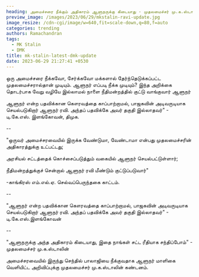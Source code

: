 ```yaml
---
heading: அமைச்சரை நீக்கும் அதிகாரம் ஆளுநருக்கு கிடையாது - முதலமைச்சர் மு.க.ஸ்டாலின்
preview_image: /images/2023/06/29/mkstalin-ravi-update.jpg
image_resize: /cdn-cgi/image/w=640,fit=scale-down,q=80,f=auto
categories: trending
authors: Ramachandran
tags:
  - MK Stalin
  - DMK
title: mk-stalin-latest-dmk-update
date: 2023-06-29 21:27:41 +0530
---
```

ஒரு அமைச்சரை நீக்கவோ, சேர்க்கவோ மக்களால் தேர்ந்தெடுக்கப்பட்ட முதலமைச்சரால்தான் முடியும். ஆளுநர் எப்படி நீக்க முடியும்? இந்த அறிக்கை தொடர்பாக வேறு வழியே இல்லாமல் நாளை நீதிமன்றத்தில் குட்டு வாங்குவார் ஆளுநர்

ஆளுநர் என்ற பதவிக்கான கௌரவத்தை காப்பாற்றாமல், பாஜகவின் அடிவருடியாக செயல்படுகிறார் ஆளுநர் ரவி. அந்தப் பதவிக்கே அவர் தகுதி இல்லாதவர்" - டி.கே.எஸ். இளங்கோவன், திமுக.

\--

"ஒருவர் அமைச்சரவையில் இருக்க வேண்டுமா, வேண்டாமா என்பது முதலமைச்சரின் அதிகாரத்துக்கு உட்பட்டது;

அரசியல் சட்டத்தைக் கொச்சைப்படுத்தும் வகையில் ஆளுநர் செயல்பட்டுள்ளார்;

நீதிமன்றத்துக்குச் சென்றால் ஆளுநர் ரவி மீண்டும் குட்டுப்படுவார்"

\-காங்கிரஸ் எம்.எல்.ஏ. செல்வப்பெருந்தகை காட்டம்.

\--

"ஆளுநர் என்ற பதவிக்கான கௌரவத்தை காப்பாற்றாமல், பாஜகவின் அடிவருடியாக செயல்படுகிறார் ஆளுநர் ரவி. அந்தப் பதவிக்கே அவர் தகுதி இல்லாதவர்" - டி.கே.எஸ்.இளங்கோவன்

\--

"ஆளுநருக்கு அந்த அதிகாரம் கிடையாது, இதை நாங்கள் சட்ட ரீதியாக சந்திப்போம்" - முதலமைச்சர் மு.க.ஸ்டாலின் 

அமைச்சரவையில் இருந்து செந்தில் பாலாஜியை நீக்குவதாக ஆளுநர் மாளிகை வெளியிட்ட அறிவிப்புக்கு முதலமைச்சர் மு.க.ஸ்டாலின் கண்டனம்.